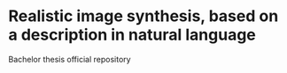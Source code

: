 # Realistic image synthesis, based on a description in natural language
Bachelor thesis official repository
